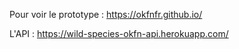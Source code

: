 Pour voir le prototype : 
https://okfnfr.github.io/

L'API : 
https://wild-species-okfn-api.herokuapp.com/
